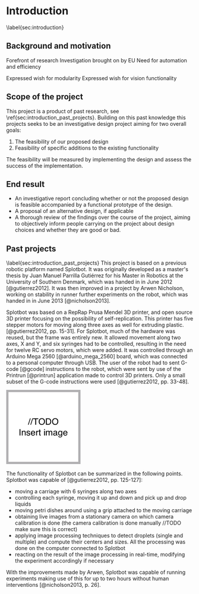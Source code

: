 # Introduction
\label{sec:introduction}

## Background and motivation

Forefront of research
Investigation brought on by EU
Need for automation and efficiency

Expressed wish for modularity
Expressed wish for vision functionality

## Scope of the project

This project is a product of past research, see \ref{sec:introduction_past_projects}. 
Building on this past knowledge this projects seeks to be an investigative design
project aiming for two overall goals:

1. The feasibility of our proposed design
2. Feasibility of specific additions to the existing functionality

The feasibility will be measured by implementing the design and assess the success
of the implementation.


## End result

- An investigative report concluding whether or not the proposed design
is feasible accompanied by a functional prototype of the design.
- A proposal of an alternative design, if applicable
- A thorough review of the findings over the course of the project, aiming
to objectively inform people carrying on the project about design choices and 
whether they are good or bad.

## Past projects
\label{sec:introduction_past_projects}
This project is based on a previous robotic platform named Splotbot. It was
originally developed as a master's thesis by Juan Manuel Parrilla Gutiérrez for
his Master in Robotics at the University of Southern Denmark, which was handed
in in June 2012 [@gutierrez2012]. It was then improved in a project by Arwen
Nicholson, working on stability in runner further experiments on the robot,
which was handed in in June 2013 [@nicholson2013].

Splotbot was based on a RepRap Prusa Mendel 3D printer, and open source 3D
printer focusing on the possibility of self-replication. This printer has five
stepper motors for moving along three axes as well for extruding plastic.
[@gutierrez2012, pp. 15-31]. For Splotbot, much of the hardware was reused, but
the frame was entirely new. It allowed movement along two axes, X and Y, and six
syringes had to be controlled, resulting in the need for twelve RC servo motors,
which were added. It was controlled through an Arduino Mega 2560 [@arduino_mega_2560]
board, which was connected to a personal computer through USB. The user of the
robot had to sent G-code [@gcode] instructions to the robot, which were sent by
use of the Printrun [@printrun] application made to control 3D printers. Only a
small subset of the G-code instructions were used [@gutierrez2012, pp. 33-48].

![A picture of Splotbot on which EvoBot is based.\label{fig:splotbot}](images/todo.png)

The functionality of Splotbot can be summarized in the following points.
Splotbot was capable of [@gutierrez2012, pp. 125-127]:

- moving a carriage with 6 syringes along two axes
- controlling each syringe, moving it up and down and pick up and drop liquids
- moving petri dishes around using a grip attached to the moving carriage
- obtaining live images from a stationary camera on which camera calibration is
  done (the camera calibration is done manually //TODO make sure this is
  correct)
- applying image processing techniques to detect droplets (single and multiple)
  and compute their centers and sizes. All the processing was done on the
  computer connected to Splotbot 
- reacting on the result of the image processing in real-time, modifying the
  experiment accordingly if necessary

With the improvements made by Arwen, Splotbot was capable of running
experiments making use of this for up to two hours without human interventions
[@nicholson2013, p. 26].
